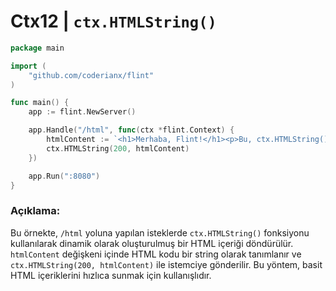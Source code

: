 # Ctx12 | `ctx.HTMLString()`

```go
package main

import (
    "github.com/coderianx/flint"
)

func main() {
    app := flint.NewServer()

    app.Handle("/html", func(ctx *flint.Context) {
        htmlContent := `<h1>Merhaba, Flint!</h1><p>Bu, ctx.HTMLString() kullanılarak oluşturulmuş bir HTML sayfasıdır.</p>`
        ctx.HTMLString(200, htmlContent)
    })

    app.Run(":8080")
}
```
### Açıklama:
Bu örnekte, `/html` yoluna yapılan isteklerde `ctx.HTMLString()` fonksiyonu kullanılarak dinamik olarak oluşturulmuş bir HTML içeriği döndürülür. `htmlContent` değişkeni içinde HTML kodu bir string olarak tanımlanır ve `ctx.HTMLString(200, htmlContent)` ile istemciye gönderilir. Bu yöntem, basit HTML içeriklerini hızlıca sunmak için kullanışlıdır.
